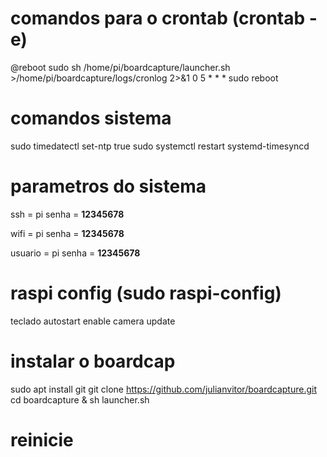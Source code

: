 # comandos para o crontab (crontab -e)
@reboot sudo sh /home/pi/boardcapture/launcher.sh >/home/pi/boardcapture/logs/cronlog 2>&1
0 5 * * * sudo reboot

# comandos sistema
sudo timedatectl set-ntp true
sudo systemctl restart systemd-timesyncd

# parametros do sistema
ssh = pi
senha = **12345678**

wifi = pi
senha = **12345678**

usuario = pi
senha = **12345678**

# raspi config (sudo raspi-config)
teclado
autostart
enable camera
update

# instalar o boardcap
sudo apt install git
git clone https://github.com/julianvitor/boardcapture.git
cd boardcapture & sh launcher.sh

# reinicie